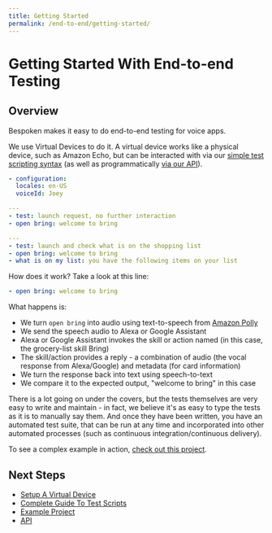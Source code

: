 ```yaml
---
title: Getting Started
permalink: /end-to-end/getting-started/
---
```


# Getting Started With End-to-end Testing
## Overview
Bespoken makes it easy to do end-to-end testing for voice apps.

We use Virtual Devices to do it. A virtual device works like a physical device, such as Amazon Echo, but can be interacted with via our [simple test scripting syntax](./guide.html) (as well as programmatically [via our API](./api.html)).

```yml
- configuration:
  locales: en-US
  voiceId: Joey

---
- test: launch request, no further interaction
- open bring: welcome to bring

---
- test: launch and check what is on the shopping list
- open bring: welcome to bring
- what is on my list: you have the following items on your list
```

How does it work? Take a look at this line:
```yml
- open bring: welcome to bring
```

What happens is:
* We turn `open bring` into audio using text-to-speech from [Amazon Polly](https://aws.amazon.com/polly/)
* We send the speech audio to Alexa or Google Assistant
* Alexa or Google Assistant invokes the skill or action named (in this case, the grocery-list skill Bring)
* The skill/action provides a reply - a combination of audio (the vocal response from Alexa/Google) and metadata (for card information)
* We turn the response back into text using speech-to-text
* We compare it to the expected output, "welcome to bring" in this case

There is a lot going on under the covers, but the tests themselves are very easy to write and maintain - in fact, we believe it's as easy to type the tests as it is to manually say them. And once they have been written, you have an automated test suite, that can be run at any time and incorporated into other automated processes (such as continuous integration/continuous delivery).

To see a complex example in action, [check out this project](https://github.com/bespoken/virtual-device-example/tree/SkillTesterScripts).

## Next Steps
 * [Setup A Virtual Device](setup.html)
 * [Complete Guide To Test Scripts](guide.html)
 * [Example Project](https://github.com/bespoken-samples/virtual-device-example)
 * [API](api.html)
